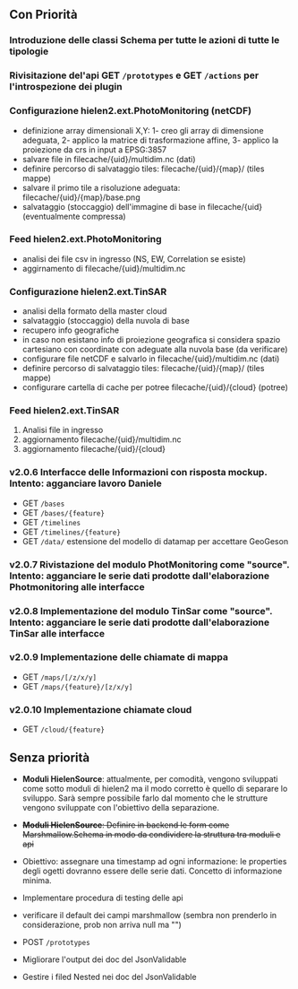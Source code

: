 ## Con Priorità

### Introduzione delle classi Schema per tutte le azioni di tutte le tipologie

### Rivisitazione del'api GET `/prototypes` e  GET `/actions` per l'introspezione dei plugin

### Configurazione hielen2.ext.PhotoMonitoring (netCDF)

-   definizione array dimensionali X,Y: 1- creo gli array di dimensione adeguata, 2- applico la matrice di trasformazione affine, 3- applico la proiezione da crs in input a EPSG:3857 
-   salvare file in filecache/{uid}/multidim.nc (dati)
-   definire percorso di salvataggio tiles: filecache/{uid}/{map}/ (tiles mappe)
-   salvare il primo tile a risoluzione adeguata: filecache/{uid}/{map}/base.png
-   salvataggio (stoccaggio) dell'immagine di base in filecache/{uid} (eventualmente compressa)
	

### Feed hielen2.ext.PhotoMonitoring

-   analisi dei file csv in ingresso (NS, EW, Correlation se esiste)
-   aggirnamento di filecache/{uid}/multidim.nc

### Configurazione hielen2.ext.TinSAR

-   analisi della formato della master cloud
-   salvataggio (stoccaggio) della nuvola di base
-   recupero info geografiche
-   in caso non esistano info di proiezione geografica si considera spazio cartesiano con coordinate con adeguate alla nuvola base (da verificare)
-   configurare file netCDF e salvarlo in filecache/{uid}/multidim.nc (dati)
-   definire percorso di salvataggio tiles: filecache/{uid}/{map}/ (tiles mappe)
-   configurare cartella di cache per potree filecache/{uid}/{cloud} (potree)

### Feed hielen2.ext.TinSAR

1. Analisi file in ingresso
2. aggiornamento filecache/{uid}/multidim.nc
3. aggiornamento filecache/{uid}/{cloud}

### **v2.0.6** Interfacce delle Informazioni con risposta mockup. Intento: agganciare lavoro Daniele

- GET `/bases`
- GET `/bases/{feature}`
- GET `/timelines`
- GET `/timelines/{feature}`
- GET `/data/` estensione del modello di datamap per accettare GeoGeson

### **v2.0.7** Rivistazione del modulo PhotMonitoring come "source". Intento: agganciare le serie dati prodotte dall'elaborazione Photmonitoring alle interfacce

### **v2.0.8** Implementazione del modulo TinSar come "source". Intento: agganciare le serie dati prodotte dall'elaborazione TinSar alle interfacce

### **v2.0.9** Implementazione delle chiamate di mappa

- GET `/maps/[/z/x/y]`
- GET `/maps/{feature}/[z/x/y]`

### **v2.0.10** Implementazione chiamate cloud

- GET `/cloud/{feature}`

## Senza priorità

- **Moduli HielenSource**: attualmente, per comodità, vengono sviluppati come sotto moduli di hielen2 ma il modo corretto è quello di separare lo sviluppo. Sarà sempre possibile farlo dal momento che le strutture vengono sviluppate con l'obiettivo della separazione.
- ~~**Moduli HielenSource**: Definire in backend le form come Marshmallow.Schema in modo da condividere la struttura tra moduli e api~~

- Obiettivo: assegnare una timestamp ad ogni informazione: le properties degli ogetti dovranno essere delle serie dati. Concetto di informazione minima.
- Implementare procedura di testing delle api
- verificare il default dei campi marshmallow (sembra non prenderlo in considerazione, prob non arriva null ma "")
- POST `/prototypes`
- Migliorare l'output dei doc del JsonValidable
- Gestire i filed Nested nei doc del JsonValidable

